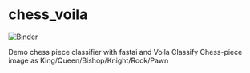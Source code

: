 # chess_voila

[![Binder](https://mybinder.org/badge_logo.svg)](https://mybinder.org/v2/gh/gkumarg/chess_voila/HEAD?filepath=chess-piece-classifier.ipynb)

Demo chess piece classifier with fastai and Voila
Classify Chess-piece image as King/Queen/Bishop/Knight/Rook/Pawn
